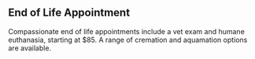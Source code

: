 [data:description]::

## End of Life Appointment

Compassionate end of life appointments include a vet exam and humane euthanasia, starting at $85. A range of cremation and aquamation options are available.